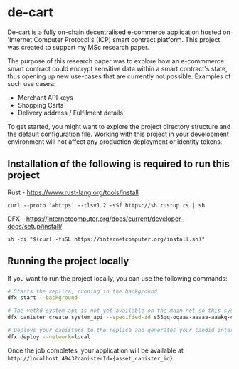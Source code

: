 # de-cart

De-cart is a fully on-chain decentralised e-commerce application hosted on 'Internet Computer Protocol's (ICP) smart contract platform. This project was created to support my MSc research paper.

The purpose of this research paper was to explore how an e-commmerce smart contract could encrypt sensitive data within a smart contract's state, thus opening up new use-cases that are currently not possible. Examples of such use cases:

- Merchant API keys
- Shopping Carts
- Delivery address / Fulfilment details

To get started, you might want to explore the project directory structure and the default configuration file. Working with this project in your development environment will not affect any production deployment or identity tokens.

## Installation of the following is required to run this project

Rust - https://www.rust-lang.org/tools/install

`curl --proto '=https' --tlsv1.2 -sSf https://sh.rustup.rs | sh`

DFX - https://internetcomputer.org/docs/current/developer-docs/setup/install/

`sh -ci "$(curl -fsSL https://internetcomputer.org/install.sh)"`

## Running the project locally

If you want to run the project locally, you can use the following commands:

```bash
# Starts the replica, running in the background
dfx start --background

# The vetkd system api is not yet available on the main net so this system_api needs to be deployed as a cainster locally
dfx canister create system_api --specified-id s55qq-oqaaa-aaaaa-aaakq-cai

# Deploys your canisters to the replica and generates your candid interface
dfx deploy --network=local
```

Once the job completes, your application will be available at `http://localhost:4943?canisterId={asset_canister_id}`.
